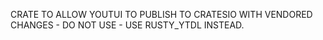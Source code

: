 CRATE TO ALLOW YOUTUI TO PUBLISH TO CRATESIO WITH VENDORED CHANGES - DO NOT USE - USE RUSTY_YTDL INSTEAD.
